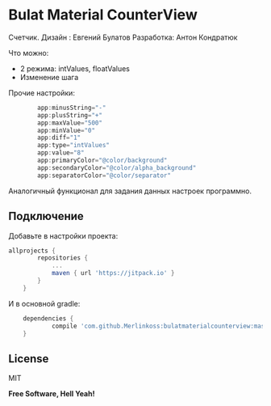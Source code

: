 # Bulat Material CounterView
Счетчик.
Дизайн : Евгений Булатов
Разработка: Антон Кондратюк

Что можно:
- 2 режима: intValues, floatValues
- Изменение шага

Прочие настройки:
```java
        app:minusString="-"
        app:plusString="+"
        app:maxValue="500"
        app:minValue="0"
        app:diff="1"
        app:type="intValues"
        app:value="8"
        app:primaryColor="@color/background"
        app:secondaryColor="@color/alpha_background"
        app:separatorColor="@color/separator"
```
Аналогичный функционал для задания данных настроек программно.

Подключение
----
Добавьте в настройки проекта:

```gradle
allprojects {
		repositories {
			...
			maven { url 'https://jitpack.io' }
		}
	}
```

И в основной gradle:

```gradle
	dependencies {
	        compile 'com.github.Merlinkoss:bulatmaterialcounterview:master-SNAPSHOT'
	}
```

License
----

MIT

**Free Software, Hell Yeah!**

